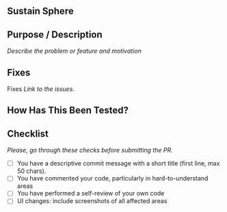 <!--- Please fill the necessary details below -->
## Sustain Sphere
## Purpose / Description
_Describe the problem or feature and motivation_

## Fixes
Fixes _Link to the issues._

## How Has This Been Tested?


## Checklist
_Please, go through these checks before submitting the PR._

- [ ] You have a descriptive commit message with a short title (first line, max 50 chars).
- [ ] You have commented your code, particularly in hard-to-understand areas
- [ ] You have performed a self-review of your own code
- [ ] UI changes: include screenshots of all affected areas
